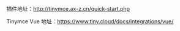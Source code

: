 插件地址：http://tinymce.ax-z.cn/quick-start.php

Tinymce Vue 地址：https://www.tiny.cloud/docs/integrations/vue/

